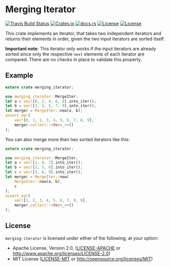 # Merging Iterator

[![Travis Build
Status](https://travis-ci.org/vbrandl/merging-iterator.svg?branch=master)](https://travis-ci.org/vbrandl/merging-iterator)
[![Crates.io](https://img.shields.io/crates/v/merging-iterator.svg)](https://crates.io/crates/merging-iterator)
[![docs.rs](https://docs.rs/merging-iterator/badge.svg)](https://docs.rs/merging-iterator/)
[![License](https://img.shields.io/badge/license-MIT-green.svg)](https://github.com/vbrandl/merging-iterator/blob/master/LICENSE-MIT)
[![License](https://img.shields.io/badge/license-Apache-green.svg)](https://github.com/vbrandl/merging-iterator/blob/master/LICENSE-APACHE)

This crate implements an iterator, that takes two independent iterators and returns their elements in order, given the
two input iterators are sorted itself.

**Important note**: This iterator only works if the input iterators are already sorted since only the respective `next`
elements of each iterator are compared. There are no checks in place to validate this property.

## Example

```rust
extern crate merging_iterator;

use merging_iterator::MergeIter;
let a = vec![0, 2, 4, 6, 8].into_iter();
let b = vec![1, 3, 5, 7, 9].into_iter();
let merger = MergeIter::new(a, b);
assert_eq!(
    vec![0, 1, 2, 3, 4, 5, 6, 7, 8, 9],
    merger.collect::<Vec<_>>()
);
```

You can also merge more than two sorted iterators like this:

```rust
extern crate merging_iterator;

use merging_iterator::MergeIter;
let a = vec![1, 4, 7].into_iter();
let b = vec![2, 5, 8].into_iter();
let c = vec![3, 6, 9].into_iter();
let merger = MergeIter::new(
    MergeIter::new(a, b),
    c
);
assert_eq!(
    vec![1, 2, 3, 4, 5, 6, 7, 8, 9],
    merger.collect::<Vec<_>>()
);
```

## License

`merging-iterator` is licensed under either of the following, at your option:

 * Apache License, Version 2.0, ([LICENSE-APACHE](LICENSE-APACHE) or http://www.apache.org/licenses/LICENSE-2.0)
 * MIT License ([LICENSE-MIT](LICENSE-MIT) or http://opensource.org/licenses/MIT)

